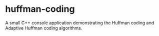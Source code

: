# huffman-coding
A small C++ console application demonstrating the Huffman coding and Adaptive Huffman coding algorithms.
